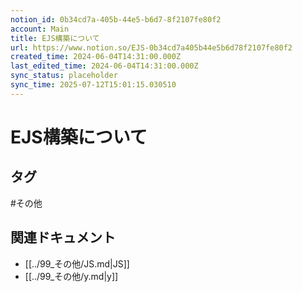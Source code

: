 ```yaml
---
notion_id: 0b34cd7a-405b-44e5-b6d7-8f2107fe80f2
account: Main
title: EJS構築について
url: https://www.notion.so/EJS-0b34cd7a405b44e5b6d78f2107fe80f2
created_time: 2024-06-04T14:31:00.000Z
last_edited_time: 2024-06-04T14:31:00.000Z
sync_status: placeholder
sync_time: 2025-07-12T15:01:15.030510
---
```

# EJS構築について


## タグ

#その他 

## 関連ドキュメント

- [[../99_その他/JS.md|JS]]
- [[../99_その他/y.md|y]]

